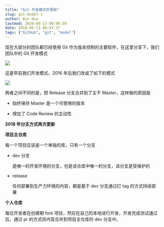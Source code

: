 ```yaml
---
title: "Git 开发模式的更新"
slug: git-model-1
author: Bin Hua
lastmod: 2020-08-13 09:00:59
date: 2016-06-13 06:47:37
tags: ["GitHub", "git", "model"]
---
```


现在大部分的团队都已经使用 Git 作为版本控制的主要软件，在这里分享下，我们团队中的 Git 开发模式

![](/imgs/gitmodel_01.png)

这是早前我们开发模式，2016 年后我们改成了如下的模式

![](/imgs/gitmodel_02.png)

两者之间不同的是，把 Release 分支合并到了主干 Master，这样做的原因是

- 始终保持 Master 是一个可使用的版本

- 增加了 Code Review 的主动性 

**2018 年分支方式再次更新**

**项目主仓库**

每一个项目应该是一个单独的库，只有一个分支

- dev 分支

    是唯一的开发环境的分支，也是该仓库中唯一的分支，该分支是受保护的

- release

    任何部署到生产力环境的内容，都是基于 dev 分支通过打 tag 的方式持续部署

**个人仓库**

每位开发者在创建期 fork 项目，然后在自己的本地进行开发，开发完成测试通过后，通过 pr 的方式将内容合并到项目主仓库的 dev 分支中。